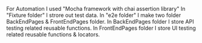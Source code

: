 For Automation I used "Mocha framework with chai assertion library"
In "Fixture folder" I  strore out test data.
In "e2e folder" I make two folder BackEndPages & FrontEndPages folder. 
In BackEndPages folder I store API testing related reusable functions.
In FrontEndPages folder I store UI testing related reusable functions & locators.
